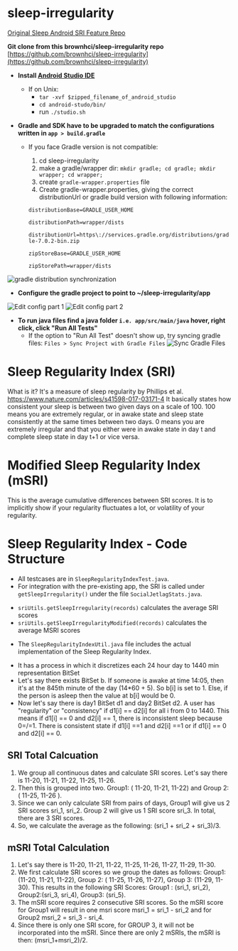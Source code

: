 # sleep-irregularity

[Original Sleep Android SRI Feature Repo](https://github.com/petrnalevka/sleep-irregularity/tree/main/app)

**Git clone from this brownhci/sleep-irregularity repo** [https://github.com/brownhci/sleep-irregularity](https://github.com/brownhci/sleep-irregularity)

* **Install [Android Studio IDE](https://developer.android.com/studio)**
  * If on Unix: 
    * `tar -xvf $zipped_filename_of_android_studio`
    * `cd android-studo/bin/`
    * run `./studio.sh` 

* **Gradle and SDK have to be upgraded to match the configurations written in `app > build.gradle`**  
  *  If you face Gradle version is not compatible: 
     1. cd sleep-irregularity 
     2. make a gradle/wrapper dir: `mkdir gradle; cd gradle; mkdir wrapper; cd wrapper;`  
     3. create `gradle-wrapper.properties` file 
     4. Create gradle-wrapper.properties, giving the correct distributionUrl or gradle build version with following information: 
    
     `distributionBase=GRADLE_USER_HOME`

     `distributionPath=wrapper/dists`

     `distributionUrl=https\://services.gradle.org/distributions/gradle-7.0.2-bin.zip`

     `zipStoreBase=GRADLE_USER_HOME`

     `zipStorePath=wrapper/dists`

![gradle distribution synchronization](https://github.com/brownhci/SleepRegularity/blob/main/wiki_imgs/gradle-distribution-sync.png)
   

 
* **Configure the gradle project to point to ~/sleep-irregularity/app** 

![Edit config part 1](https://github.com/brownhci/SleepRegularity/blob/main/wiki_imgs/edit_config_1.png)
![Edit config part 2](https://github.com/brownhci/SleepRegularity/blob/main/wiki_imgs/edit_config_2.png)

* **To run java files find a java folder `i.e. app/src/main/java` hover, right click, click "Run All Tests"**
  * If the option to "Run All Test" doesn't show up, try syncing gradle files: 
  `Files > Sync Project with Gradle Files`
![Sync Gradle Files](https://github.com/brownhci/SleepRegularity/blob/main/wiki_imgs/sync_gradle_files.png)


# Sleep Regularity Index (SRI) 
What is it? It's a measure of sleep regularity by Phillips et al. https://www.nature.com/articles/s41598-017-03171-4 It basically states how consistent your sleep is between two given days on a scale of 100. 100 means you are extremely regular, or in awake state and sleep state consistently at the same times between two days. 0 means you are extremely irregular and that you either were in awake state in day t and complete sleep state in day t+1 or vice versa.

# Modified Sleep Regularity Index (mSRI)
This is the average cumulative differences between SRI scores. It is to implicitly show if your regularity fluctuates a lot, or volatility of your regularity. 

# Sleep Regularity Index - Code Structure 
* All testcases are in `SleepRegularityIndexTest.java`. 
* For integration with the pre-existing app, the SRI is called under `getSleepIrregularity()` under the file `SocialJetlagStats.java`.
- `sriUtils.getSleepIrregularity(records)` calculates the average SRI scores 
- `sriUtils.getSleepIrregularityModified(records)` calculates the average MSRI scores 
* The `SleepRegularityIndexUtil.java` file includes the actual implementation of the Sleep Regularity Index. 
- It has a process in which it discretizes each 24 hour day to 1440 min representation BitSet 
- Let's say there exists BitSet b. If someone is awake at time 14:05, then it's at the 845th minute of the day (14*60 + 5). So b[i] is set to 1. Else, if the person is asleep then the value at b[i] would be 0.  
- Now let's say there is day1 BitSet d1 and day2 BitSet d2. A user has "regularity" or "consistency" if d1[i] == d2[i] for all i from 0 to 1440. This means if d1[i] == 0 and d2[i] == 1, there is inconsistent sleep because 0=/=1. There is consistent state if d1[i] ==1 and d2[i] ==1 or if d1[i] == 0 and d2[i] == 0. 

## SRI Total Calcuation 
1. We group all continuous dates and calculate SRI scores. Let's say there is 11-20, 11-21, 11-22, 11-25, 11-26. 
2. Then this is grouped into two. Group1: ( 11-20, 11-21, 11-22) and Group 2: ( 11-25, 11-26 ). 
3. Since we can only calculate SRI from pairs of days, Group1 will give us 2 SRI scores sri_1, sri_2. Group 2 will give us 1 SRI score sri_3. In total, there are 3 SRI scores. 
4. So, we calculate the average as the following: (sri_1 + sri_2 + sri_3)/3. 

## mSRI Total Calculation 
1. Let's say there is 11-20, 11-21, 11-22, 11-25, 11-26, 11-27, 11-29, 11-30. 
2. We first calculate SRI scores so we group the dates as follows: Group1: (11-20, 11-21, 11-22), Group 2: ( 11-25, 11-26, 11-27), Group 3: (11-29, 11-30). This results in the following SRI Scores: Group1 : (sri_1, sri_2), Group2:(sri_3, sri_4), Group3: (sri_5). 
3. The mSRI score requires 2 consecutive SRI scores. So the mSRI score for Group1 will result in one msri score msri_1 = sri_1 - sri_2 and for Group2 msri_2 = sri_3 - sri_4. 
4. Since there is only one SRI score, for GROUP 3, it will not be incorporated into the mSRI. Since there are only 2 mSRIs, the mSRI is then: (msri_1+msri_2)/2. 




